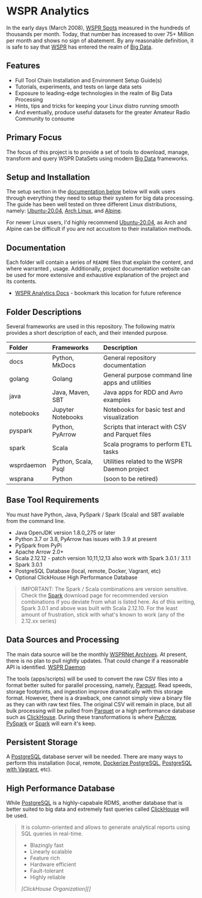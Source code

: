 # WSPR Analytics

In the early days (March 2008), [WSPR Spots][] measured in the hundreds of thousands per month. Today,
that number has increased to over 75+ Million per month and shows no sign of abatement.
By any reasonable definition, it is safe to say that [WSPR][] has entered the realm of [Big Data][].

## Features

- Full Tool Chain Installation and Environment Setup Guide(s)
- Tutorials, experiments, and tests on large data sets
- Exposure to leading-edge technologies in the realm of Big Data Processing
- Hints, tips and tricks for keeping your Linux distro running smooth
- And eventually, produce useful datasets for the greater Amateur Radio Community to consume

## Primary Focus

The focus of this project is to provide a set of tools to download, manage, transform and query
WSPR DataSets using modern [Big Data][] frameworks.

## Setup and Installation

The setup section in the [documentation below](#documentation) below will walk users through everything
they need to setup their system for big data processing. The guide has been well tested on three
different Linux distributions, namely: [Ubuntu-20.04][], [Arch Linux][], and [Alpine][].

For newer Linux users, I'd highly recommend [Ubuntu-20.04][], as Arch and Alpine can be difficult
if you are not accustom to their installation methods.

## Documentation

Each folder will contain a series of `README` files that explain the content, and where warranted ,
usage. Additionally, project documentation website can be used for more extensive and exhaustive 
explanation of the project and its contents.

* [WSPR Analytics Docs][] - bookmark this location for future reference

## Folder Descriptions

Several frameworks are used in this repository. The following matrix provides a short description
of each, and their intended purpose.

Folder       | Frameworks          | Description
|:---        |:---                 |:---
|docs        | Python, MkDocs      | General repository documentation
|golang      | Golang              | General purpose command line apps and utilities
|java        | Java, Maven, SBT    | Java apps for RDD and Avro examples
|notebooks   | Jupyter Notebooks   | Notebooks for basic test and visualization
|pyspark     | Python, PyArrow     | Scripts that interact with CSV and Parquet files
|spark       | Scala               | Scala programs to perform ETL tasks
|wsprdaemon  | Python, Scala, Psql | Utilities related to the WSPR Daemon project
|wsprana     | Python              | (soon to be retired)

## Base Tool Requirements

You must have Python, Java, PySpark / Spark (Scala) and SBT available from the command line.

- Java OpenJDK version 1.8.0_275 or later
- Python 3.7 or 3.8, PyArrow has issues with 3.9 at present
- PySpark from PyPi
- Apache Arrow 2.0+
- Scala 2.12.12 - patch version 10,11,12,13 also work with Spark 3.0.1 / 3.1.1
- Spark 3.0.1
- PostgreSQL Database (local, remote, Docker, Vagrant, etc)
- Optional ClickHouse High Performance Database

>IMPORTANT: The Spark / Scala combinations are version sensitive. Check the [Spark][]
download page for recommended version combinations if you deviate from what is listed here.
As of this writing, Spark 3.0.1 and above was built with Scala 2.12.10. For the least
amount of frustration, stick with what's known to work (any of the 2.12.xx series)

## Data Sources and Processing

The main data source will be the monthly [WSPRNet Archives][]. At present, there is no plan to pull
nightly updates. That could change if a reasonable API is identified. [WSPR Daemon][]

The tools (apps/scripts) will be used to convert the raw CSV files into a format better suited for parallel processing,
namely, [Parquet][]. Read speeds, storage footprints, and ingestion improve dramatically with this storage format.
However, there is a drawback, one cannot simply view a binary file as they can with raw text files. The
original CSV will remain in place, but all bulk processing will be pulled from [Parquet][] or a high performance database
such as [ClickHouse][]. During these transformations is where [PyArrow][], [PySpark][] or [Spark][] will earn it's keep.

## Persistent Storage

A [PostgreSQL][] database server will be needed. There are many ways to perform this installation (local, remote,
[Dockerize PostgreSQL][], [PostgreSQL with Vagrant][], etc).

## High Performance Database

While [PostgreSQL][] is a highly-capabale RDMS, another database that is better suited to big data and extremely
fast queries called [ClickHouse][] will be used.

>It is column-oriented and allows to generate analytical reports using SQL queries in real-time.
> - Blazingly fast
> - Linearly scalable
> - Feature rich
> - Hardware efficient
> - Fault-tolerant
> - Highly reliable
>
> <cite>[ClickHouse Organization][]</cite>
>

[Arch Linux]: https://archlinux.org/
[Alpine]: https://www.alpinelinux.org/
[ClickHouse]: https://clickhouse.tech/
[ClickHouse Orginization]: https://clickhouse.tech/
[WSPR Spots]: http://www.wsprnet.org/drupal/wsprnet/activity
[WSPRnet]: http://www.wsprnet.org
[WSPR]: https://www.physics.princeton.edu/pulsar/k1jt/wspr.html
[Big Data]: https://www.oracle.com/big-data/what-is-big-data.html
[Amazon AWS EBR]: https://aws.amazon.com/emr/?whats-new-cards.sort-by=item.additionalFields.postDateTime&whats-new-cards.sort-order=desc
[Microsoft Cloud Analytics]: https://azure.microsoft.com/en-us/solutions/big-data/#products
[Google Smart Analytics]: https://cloud.google.com/solutions/smart-analytics/
[Apache Spark]: https://spark.apache.org/PySpark
[Spark]: https://spark.apache.org/downloads.html
[PySpark]: https://databricks.com/glossary/pyspark
[Anaconda Python]: https://www.anaconda.com/
[Scala]: https://docs.scala-lang.org
[Open Source Tools]: https://apache.org/index.html#projects-list
[AWS]: https://aws.amazon.com/
[Azure]: https://azure.microsoft.com/en-us/
[GCP]: https://cloud.google.com/
[Apache Hadoop]: http://hadoop.apache.org/
[Jupyter Notebooks]: https://jupyter.org/
[IntelliJ IDEA]: https://www.jetbrains.com/idea/
[Dockerize PostgreSQL]: https://docs.docker.com/engine/examples/postgresql_service/
[PostgreSQL]: https://www.postgresql.org/
[PostgreSQL with Vagrant]: https://wiki.postgresql.org/wiki/PostgreSQL_For_Development_With_Vagrant
[Parquet]: https://parquet.apache.org/
[Flask-Pandas-App]: https://github.com/the-akira/Flask-Pandas-App
[Full Stack Flask]: https://www.fullstackpython.com
[WSPRNet Archives]: http://www.wsprnet.org/drupal/downloads
[Anaconda Python]: https://www.anaconda.com/
[sdkman]: https://sdkman.io/
[PyArrow]: https://towardsdatascience.com/distributed-processing-with-pyarrow-powered-new-pandas-udfs-in-pyspark-3-0-8f1fe4c15208
[Apache Foundation Project List]: https://apache.org/index.html#projects-list
[WSPR Analytics Docs]: https://ki7mt.github.io/wspr-analytics/
[Ubuntu-20.04]: http://www.releases.ubuntu.com/20.04/
[WSPR Daemon]: http://wsprdaemon.org/